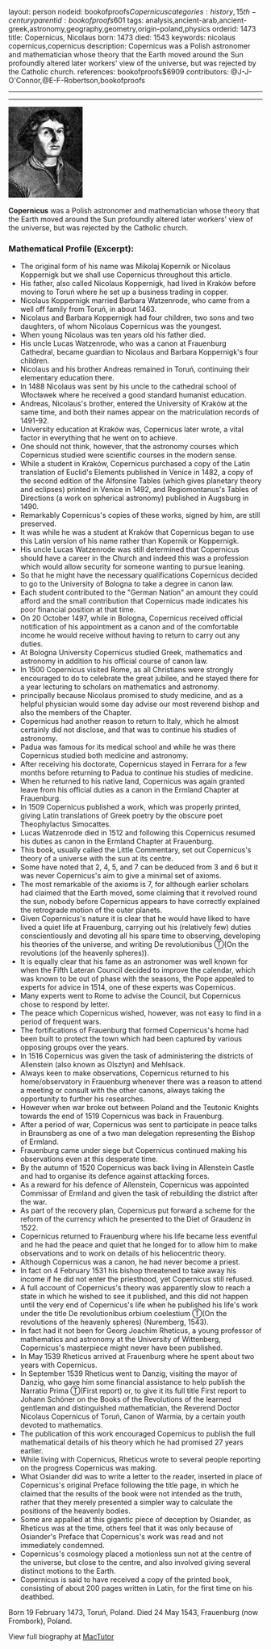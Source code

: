 layout: person
nodeid: bookofproofs$Copernicus
categories: history,15th-century
parentid: bookofproofs$601
tags: analysis,ancient-arab,ancient-greek,astronomy,geography,geometry,origin-poland,physics
orderid: 1473
title: Copernicus, Nicolaus
born: 1473
died: 1543
keywords: nicolaus copernicus,copernicus
description: Copernicus was a Polish astronomer and mathematician whose theory that the Earth moved around the Sun profoundly altered later workers' view of the universe, but was rejected by the Catholic church.
references: bookofproofs$6909
contributors: @J-J-O'Connor,@E-F-Robertson,bookofproofs

---



---

![Copernicus.jpg](https://github.com/bookofproofs/bookofproofs.github.io/blob/main/_sources/_assets/images/portraits/Copernicus.jpg?raw=true)

**Copernicus** was a Polish astronomer and mathematician whose theory that the Earth moved around the Sun profoundly altered later workers' view of the universe, but was rejected by the Catholic church.

### Mathematical Profile (Excerpt):
* The original form of his name was Mikolaj Kopernik or Nicolaus Koppernigk but we shall use Copernicus throughout this article.
* His father, also called Nicolaus Koppernigk, had lived in Kraków before moving to Toruń where he set up a business trading in copper.
* Nicolaus Koppernigk married Barbara Watzenrode, who came from a well off family from Toruń, in about 1463.
* Nicolaus and Barbara Koppernigk had four children, two sons and two daughters, of whom Nicolaus Copernicus was the youngest.
* When young Nicolaus was ten years old his father died.
* His uncle Lucas Watzenrode, who was a canon at Frauenburg Cathedral, became guardian to Nicolaus and Barbara Koppernigk's four children.
* Nicolaus and his brother Andreas remained in Toruń, continuing their elementary education there.
* In 1488 Nicolaus was sent by his uncle to the cathedral school of Włocławek where he received a good standard humanist education.
* Andreas, Nicolaus's brother, entered the University of Kraków at the same time, and both their names appear on the matriculation records of 1491-92.
* University education at Kraków was, Copernicus later wrote, a vital factor in everything that he went on to achieve.
* One should not think, however, that the astronomy courses which Copernicus studied were scientific courses in the modern sense.
* While a student in Kraków, Copernicus purchased a copy of the Latin translation of Euclid's Elements published in Venice in 1482, a copy of the second edition of the Alfonsine Tables (which gives planetary theory and eclipses) printed in Venice in 1492, and Regiomontanus's Tables of Directions (a work on spherical astronomy) published in Augsburg in 1490.
* Remarkably Copernicus's copies of these works, signed by him, are still preserved.
* It was while he was a student at Kraków that Copernicus began to use this Latin version of his name rather than Kopernik or Koppernigk.
* His uncle Lucas Watzenrode was still determined that Copernicus should have a career in the Church and indeed this was a profession which would allow security for someone wanting to pursue leaning.
* So that he might have the necessary qualifications Copernicus decided to go to the University of Bologna to take a degree in canon law.
* Each student contributed to the "German Nation" an amount they could afford and the small contribution that Copernicus made indicates his poor financial position at that time.
* On 20 October 1497, while in Bologna, Copernicus received official notification of his appointment as a canon and of the comfortable income he would receive without having to return to carry out any duties.
* At Bologna University Copernicus studied Greek, mathematics and astronomy in addition to his official course of canon law.
* In 1500 Copernicus visited Rome, as all Christians were strongly encouraged to do to celebrate the great jubilee, and he stayed there for a year lecturing to scholars on mathematics and astronomy.
* principally because Nicolaus promised to study medicine, and as a helpful physician would some day advise our most reverend bishop and also the members of the Chapter.
* Copernicus had another reason to return to Italy, which he almost certainly did not disclose, and that was to continue his studies of astronomy.
* Padua was famous for its medical school and while he was there Copernicus studied both medicine and astronomy.
* After receiving his doctorate, Copernicus stayed in Ferrara for a few months before returning to Padua to continue his studies of medicine.
* When he returned to his native land, Copernicus was again granted leave from his official duties as a canon in the Ermland Chapter at Frauenburg.
* In 1509 Copernicus published a work, which was properly printed, giving Latin translations of Greek poetry by the obscure poet Theophylactus Simocattes.
* Lucas Watzenrode died in 1512 and following this Copernicus resumed his duties as canon in the Ermland Chapter at Frauenburg.
* This book, usually called the Little Commentary, set out Copernicus's theory of a universe with the sun at its centre.
* Some have noted that 2, 4, 5, and 7 can be deduced from 3 and 6 but it was never Copernicus's aim to give a minimal set of axioms.
* The most remarkable of the axioms is 7, for although earlier scholars had claimed that the Earth moved, some claiming that it revolved round the sun, nobody before Copernicus appears to have correctly explained the retrograde motion of the outer planets.
* Given Copernicus's nature it is clear that he would have liked to have lived a quiet life at Frauenburg, carrying out his (relatively few) duties conscientiously and devoting all his spare time to observing, developing his theories of the universe, and writing De revolutionibus Ⓣ(On the revolutions (of the heavenly spheres)).
* It is equally clear that his fame as an astronomer was well known for when the Fifth Lateran Council decided to improve the calendar, which was known to be out of phase with the seasons, the Pope appealed to experts for advice in 1514, one of these experts was Copernicus.
* Many experts went to Rome to advise the Council, but Copernicus chose to respond by letter.
* The peace which Copernicus wished, however, was not easy to find in a period of frequent wars.
* The fortifications of Frauenburg that formed Copernicus's home had been built to protect the town which had been captured by various opposing groups over the years.
* In 1516 Copernicus was given the task of administering the districts of Allenstein (also known as Olsztyn) and Mehlsack.
* Always keen to make observations, Copernicus returned to his home/observatory in Frauenburg whenever there was a reason to attend a meeting or consult with the other canons, always taking the opportunity to further his researches.
* However when war broke out between Poland and the Teutonic Knights towards the end of 1519 Copernicus was back in Frauenburg.
* After a period of war, Copernicus was sent to participate in peace talks in Braunsberg as one of a two man delegation representing the Bishop of Ermland.
* Frauenburg came under siege but Copernicus continued making his observations even at this desperate time.
* By the autumn of 1520 Copernicus was back living in Allenstein Castle and had to organise its defence against attacking forces.
* As a reward for his defence of Allenstein, Copernicus was appointed Commissar of Ermland and given the task of rebuilding the district after the war.
* As part of the recovery plan, Copernicus put forward a scheme for the reform of the currency which he presented to the Diet of Graudenz in 1522.
* Copernicus returned to Frauenburg where his life became less eventful and he had the peace and quiet that he longed for to allow him to make observations and to work on details of his heliocentric theory.
* Although Copernicus was a canon, he had never become a priest.
* In fact on 4 February 1531 his bishop threatened to take away his income if he did not enter the priesthood, yet Copernicus still refused.
* A full account of Copernicus's theory was apparently slow to reach a state in which he wished to see it published, and this did not happen until the very end of Copernicus's life when he published his life's work under the title De revolutionibus orbium coelestium Ⓣ(On the revolutions of the heavenly spheres) (Nuremberg, 1543).
* In fact had it not been for Georg Joachim Rheticus, a young professor of mathematics and astronomy at the University of Wittenberg, Copernicus's masterpiece might never have been published.
* In May 1539 Rheticus arrived at Frauenburg where he spent about two years with Copernicus.
* In September 1539 Rheticus went to Danzig, visiting the mayor of Danzig, who gave him some financial assistance to help publish the Narratio Prima Ⓣ(First report) or, to give it its full title First report to Johann Schöner on the Books of the Revolutions of the learned gentleman and distinguished mathematician, the Reverend Doctor Nicolaus Copernicus of Toruń, Canon of Warmia, by a certain youth devoted to mathematics.
* The publication of this work encouraged Copernicus to publish the full mathematical details of his theory which he had promised 27 years earlier.
* While living with Copernicus, Rheticus wrote to several people reporting on the progress Copernicus was making.
* What Osiander did was to write a letter to the reader, inserted in place of Copernicus's original Preface following the title page, in which he claimed that the results of the book were not intended as the truth, rather that they merely presented a simpler way to calculate the positions of the heavenly bodies.
* Some are appalled at this gigantic piece of deception by Osiander, as Rheticus was at the time, others feel that it was only because of Osiander's Preface that Copernicus's work was read and not immediately condemned.
* Copernicus's cosmology placed a motionless sun not at the centre of the universe, but close to the centre, and also involved giving several distinct motions to the Earth.
* Copernicus is said to have received a copy of the printed book, consisting of about 200 pages written in Latin, for the first time on his deathbed.

Born 19 February 1473, Toruń, Poland. Died 24 May 1543, Frauenburg (now Frombork), Poland.

View full biography at [MacTutor](https://mathshistory.st-andrews.ac.uk/Biographies/Copernicus/)

